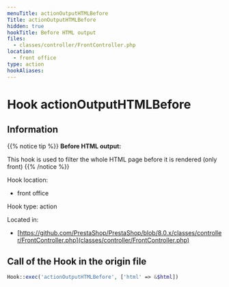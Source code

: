 ```yaml
---
menuTitle: actionOutputHTMLBefore
Title: actionOutputHTMLBefore
hidden: true
hookTitle: Before HTML output
files:
  - classes/controller/FrontController.php
location:
  - front office
type: action
hookAliases:
---
```


# Hook actionOutputHTMLBefore

## Information

{{% notice tip %}}
**Before HTML output:** 

This hook is used to filter the whole HTML page before it is rendered (only front)
{{% /notice %}}

Hook location:
  - front office

Hook type: action

Located in: 
  - [https://github.com/PrestaShop/PrestaShop/blob/8.0.x/classes/controller/FrontController.php](classes/controller/FrontController.php)

## Call of the Hook in the origin file

```php
Hook::exec('actionOutputHTMLBefore', ['html' => &$html])
```